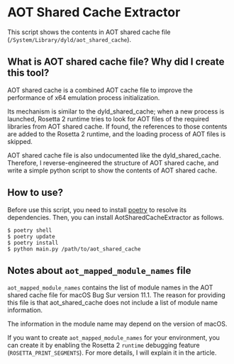 # AOT Shared Cache Extractor

This script shows the contents in AOT shared cache file (`/System/Library/dyld/aot_shared_cache`).

## What is AOT shared cache file? Why did I create this tool?

AOT shared cache is a combined AOT cache file to improve the performance of x64 emulation process initialization.

Its mechanism is similar to the dyld\_shared\_cache; when a new process is launched, Rosetta 2 runtime tries to look for AOT files of the required libraries from AOT shared cache. If found, the references to those contents are added to the Rosetta 2 runtime, and the loading process of AOT files is skipped.

AOT shared cache file is also undocumented like the dyld\_shared\_cache. Therefore, I reverse-engineered the structure of AOT shared cache, and write a simple python script to show the contents of AOT shared cache.

## How to use?

Before use this script, you need to install [poetry](https://github.com/python-poetry/poetry) to resolve its dependencies.
Then, you can install AotSharedCacheExtractor as follows.

```
$ poetry shell
$ poetry update
$ poetry install
$ python main.py /path/to/aot_shared_cache
```

## Notes about `aot_mapped_module_names` file

`aot_mapped_module_names` contains the list of module names in the AOT shared cache file for macOS Bug Sur version 11.1.
The reason for providing this file is that aot\_shared\_cache does not include a list of module name information.

The information in the module name may depend on the version of macOS.

If you want to create `aot_mapped_module_names` for your environment, you can create it by enabling the Rosetta 2 `runtime` debugging feature (`ROSETTA_PRINT_SEGMENTS`). For more details, I will explain it in the article.

